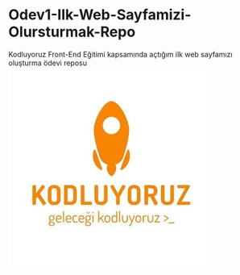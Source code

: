 # Odev1-Ilk-Web-Sayfamizi-Olursturmak-Repo
Kodluyoruz Front-End Eğitimi kapsamında açtığım ilk web sayfamızı oluşturma ödevi reposu
![Kodluyoruz Logo](https://raw.githubusercontent.com/Kodluyoruz/taskforce/git/git/markdown-nedir-nasil-kullaniriz-/figures/kodluyoruz_logo.jpg)